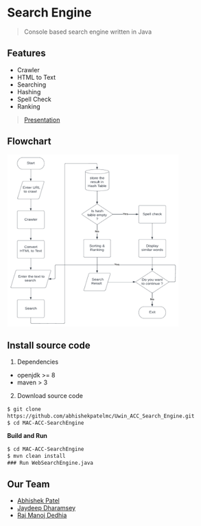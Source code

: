 # Search Engine

> Console based search engine written in Java

## Features
- Crawler
- HTML to Text
- Searching
- Hashing
- Spell Check
- Ranking

> [Presentation](https://github.com/abhishekpatelmc/Uwin_ACC_Search_Engine/blob/master/assets/ACC_Search_Engine_PPT.pdf)

## Flowchart

<img src="https://github.com/abhishekpatelmc/Uwin_ACC_Search_Engine/blob/master/assets/Search_Engine_FLowchart.png"  width="400" height="400">

## Install source code

1. Dependencies

* openjdk >= 8
* maven > 3

2. Download source code

```
$ git clone https://github.com/abhishekpatelmc/Uwin_ACC_Search_Engine.git
$ cd MAC-ACC-SearchEngine
```

**Build and Run**

```
$ cd MAC-ACC-SearchEngine
$ mvn clean install
### Run WebSearchEngine.java 
```
## Our Team

- [Abhishek Patel](https://linkedin.com/in/abhishekpatelmc/)
- [Jaydeep Dharamsey](https://linkedin.com/in/jaydeepdharamsey/)
- [Raj Manoj Dedhia](https://linkedin.com/in/rajdedhia10/)
